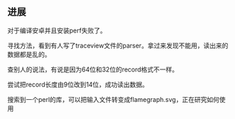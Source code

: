 ## 进展
对于编译安卓并且安装perf失败了。

寻找方法，看到有人写了traceview文件的parser。拿过来发现不能用，读出来的数据都是乱的。

查别人的说法，有说是因为64位和32位的record格式不一样。

尝试把record长度由9位改到14位，成功读出数据。

搜索到一个perl的库，可以把输入文件转变成flamegraph.svg，正在研究如何使用